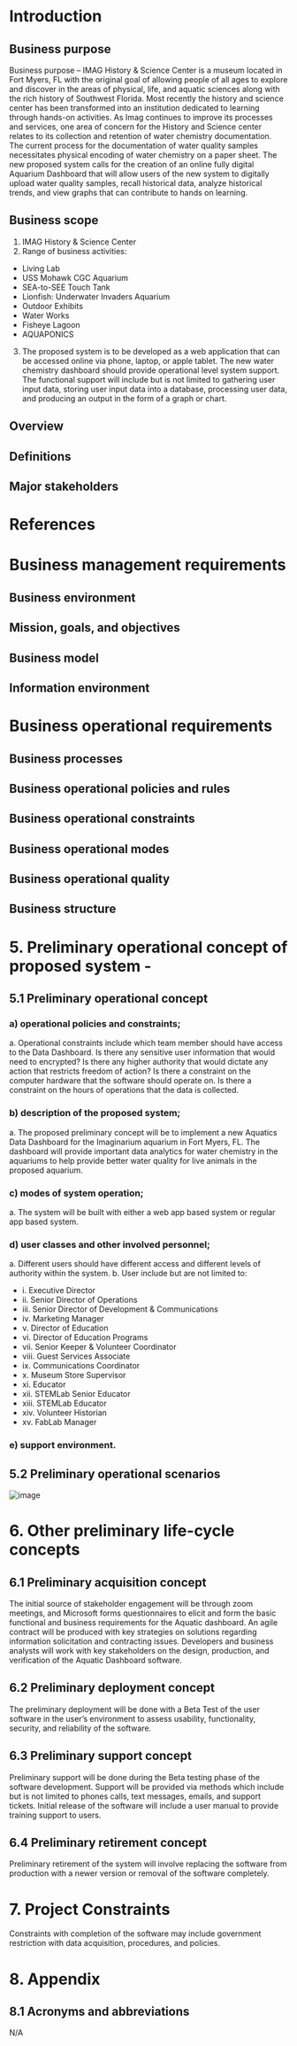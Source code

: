 # Introduction
## Business purpose
Business purpose –  IMAG History & Science Center is a museum located in Fort Myers, FL with the original goal of allowing people of all ages to explore and discover in the areas of physical, life, and aquatic sciences along with the rich history of Southwest Florida.  Most recently the history and science center has been transformed into an institution dedicated to learning through hands-on activities. As Imag continues to improve its processes and services, one area of concern for the History and Science center relates to its collection and retention of water chemistry documentation.  The current process for the documentation of water quality samples necessitates physical encoding of water chemistry on a paper sheet. The new proposed system calls for the creation of an online fully digital Aquarium Dashboard that will allow users of the new system to digitally upload water quality samples, recall historical data, analyze historical trends, and view graphs that can contribute to hands on learning. 
## Business scope
1. IMAG History & Science Center
2. Range of business activities: 
* Living Lab 
* USS Mohawk CGC Aquarium
* SEA-to-SEE Touch Tank
* Lionfish: Underwater Invaders Aquarium 
* Outdoor Exhibits
* Water Works
* Fisheye Lagoon 
* AQUAPONICS
3. The proposed system is to be developed as a web application that can be accessed online via phone, laptop, or apple tablet. The new water chemistry dashboard should provide operational level system support. The functional support will include but is not limited to gathering user input data, storing user input data into a database, processing user data, and producing an output in the form of a graph or chart.   

## Overview

## Definitions 
## Major stakeholders 
# References
# Business management requirements
## Business environment
## Mission, goals, and objectives
## Business model
## Information environment
# Business operational requirements
## Business processes
## Business operational policies and rules
## Business operational constraints
## Business operational modes
## Business operational quality
## Business structure

# 5. Preliminary operational concept of proposed system -  
## 5.1 Preliminary operational concept
### a) operational policies and constraints;
   a.	Operational constraints include which team member should have access to the Data Dashboard. Is there any sensitive user information that would need to encrypted?  Is there any higher authority that would dictate any action that restricts freedom of action? Is there a constraint on the computer hardware that the software should operate on.  Is there a constraint on the hours of operations that the data is collected. 
### b) description of the proposed system;
   a.	 The proposed preliminary concept will be to implement a new Aquatics Data Dashboard for the Imaginarium aquarium in Fort Myers, FL.  The dashboard will provide important data analytics for water chemistry in the aquariums to help provide better water quality  for live animals in the proposed aquarium.
### c) modes of system operation;
a.	The system will be built with either a web app based  system or regular  app based system.  
### d) user classes and other involved personnel;
  a.	Different users should have different access and different levels of authority within the system. 
  b.	User include but are not limited to:
<ul>
<li>i.	Executive Director</li>
<li>ii.	Senior Director of Operations</li>
<li>iii.	Senior Director of Development & Communications</li>
<li>iv.	Marketing Manager</li>
<li>v.	Director of Education</li>
<li>vi.	Director of Education Programs</li>
<li>vii.	Senior Keeper & Volunteer Coordinator</li>
<li>viii.	Guest Services Associate</li>
<li>ix.	Communications Coordinator</li>
<li>x.	Museum Store Supervisor</li>
<li>xi.	Educator</li>
<li>xii.	STEMLab Senior Educator</li>
<li>xiii.	STEMLab Educator</li>
<li>xiv.	Volunteer Historian</li>
<li>xv.	FabLab Manager</li>
</ul>  

### e) support environment.

## 5.2 Preliminary operational scenarios
![image](https://user-images.githubusercontent.com/54378636/218355167-1cd85786-58a3-45a6-8e16-f6649f7840e6.png)

# 6. Other preliminary life-cycle concepts

## 6.1 Preliminary acquisition concept
The initial source of stakeholder engagement will be through zoom meetings, and Microsoft forms questionnaires to elicit and form the basic functional and business requirements for the Aquatic dashboard. An agile contract will be produced with key strategies on solutions regarding  information solicitation and contracting issues. Developers and business analysts will work with key stakeholders on the design, production, and verification of the Aquatic Dashboard software. 
## 6.2 Preliminary deployment concept
The preliminary deployment will be done with a Beta Test of the user software in the user’s environment to assess usability, functionality, security, and reliability of the software. 
## 6.3 Preliminary support concept
Preliminary support will be done during the Beta testing phase of the software development. Support will be provided via methods which include but is not limited to phones calls, text messages, emails, and support tickets.  Initial release of the software will include a user manual to provide training support to users. 
## 6.4 Preliminary retirement concept
Preliminary retirement of the system will involve replacing the software from production with a newer version or removal of the software completely. 
# 7. Project Constraints
Constraints with completion of the software may include government restriction with data acquisition, procedures, and policies. 
# 8. Appendix
## 8.1 Acronyms and abbreviations
N/A
